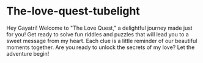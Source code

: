 # The-love-quest-tubelight
Hey Gayatri! Welcome to "The Love Quest," a delightful journey made just for you! Get ready to solve fun riddles and puzzles that will lead you to a sweet message from my heart. Each clue is a little reminder of our beautiful moments together. Are you ready to unlock the secrets of my love? Let the adventure begin!
